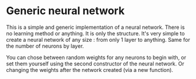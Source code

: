 # Generic neural network

This is a simple and generic implementation of a neural network.
There is no learning method or anything. It is only the structure.
It's very simple to create a neural network of any size : from only 1 layer to anything. Same for the number of neurons by layer.

You can chose between random weights for any neurons to begin with, or set them yourself using the second constructor of the neural network. Or changing the weights after the network created (via a new function).
